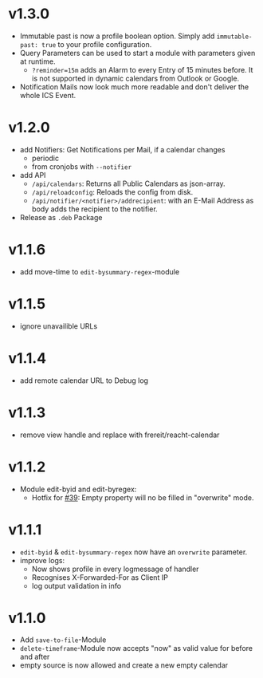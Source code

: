 # v1.3.0

- Immutable past is now a profile boolean option. Simply add `immutable-past: true` to your profile configuration.
- Query Parameters can be used to start a module with parameters given at runtime.
  - `?reminder=15m` adds an Alarm to every Entry of 15 minutes before. It is not supported in dynamic calendars from Outlook or Google.
- Notification Mails now look much more readable and don't deliver the whole ICS Event.

# v1.2.0

- add Notifiers: Get Notifications per Mail, if a calendar changes
  - periodic
  - from cronjobs with `--notifier`
- add API
  - `/api/calendars`: Returns all Public Calendars as json-array.
  - `/api/reloadconfig`: Reloads the config from disk.
  - `/api/notifier/<notifier>/addrecipient`: with an E-Mail Address as body adds the recipient to the notifier.
- Release as `.deb` Package

# v1.1.6

- add move-time to `edit-bysummary-regex`-module

# v1.1.5

- ignore unavailible URLs

# v1.1.4

- add remote calendar URL to Debug log

# v1.1.3

- remove view handle and replace with frereit/reacht-calendar

# v1.1.2

- Module edit-byid and edit-byregex:
  - Hotfix for [#39](https://www.github.com/JM-Lemmi/ical-relay/issues/39): Empty property will no be filled in "overwrite" mode.

# v1.1.1

- `edit-byid` & `edit-bysummary-regex` now have an `overwrite` parameter.
- improve logs:
  - Now shows profile in every logmessage of handler
  - Recognises X-Forwarded-For as Client IP
  - log output validation in info

# v1.1.0

- Add `save-to-file`-Module
- `delete-timeframe`-Module now accepts "now" as valid value for before and after
- empty source is now allowed and create a new empty calendar
